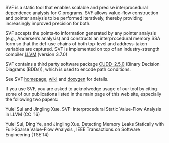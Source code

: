 SVF is a static tool that enables scalable and precise interprocedural dependence analysis for C programs. SVF allows value-flow construction and pointer analysis to be performed iteratively, thereby providing increasingly improved precision for both. 

SVF accepts the points-to information generated by any pointer analysis (e.g., Andersen’s analysis) and constructs an interprocedural memory SSA form so that the def-use chains of both top-level and address-taken variables are captured. SVF is implemented on top of an industry-strength compiler [LLVM](http://llvm.org) (version 3.7.0)

SVF contains a third party software package [CUDD-2.5.0](http://vlsi.colorado.edu/~fabio/CUDD/) (Binary Decision Diagrams (BDDs)), which is used to encode path conditions.

See SVF [homepage](http://unsw-corg.github.io/SVF/), [wiki](https://github.com/unsw-corg/SVF/wiki) and [doxygen](http://www.cse.unsw.edu.au/~corg/svf/doxygen/) for details.


If you use SVF, you are asked to acknolwedge usage of our tool by citing some of our publications listed in the main page of this web site, especially the following two papers:

<p>Yulei Sui and Jingling Xue. SVF: Interprocedural Static Value-Flow Analysis in LLVM (CC '16) </p>

<p>Yulei Sui, Ding Ye, and Jingling Xue. Detecting Memory Leaks Statically with Full-Sparse Value-Flow Analysis , IEEE Transactions on Software Engineering (TSE'14)</p>
 



